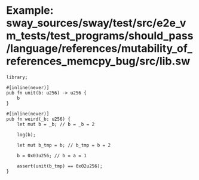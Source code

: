 # Example: sway_sources/sway/test/src/e2e_vm_tests/test_programs/should_pass/language/references/mutability_of_references_memcpy_bug/src/lib.sw

```sway
library;

#[inline(never)]
pub fn unit(b: u256) -> u256 {
    b
}

#[inline(never)]
pub fn weird(_b: u256) {
    let mut b = _b; // b = _b = 2
    
    log(b);

    let mut b_tmp = b; // b_tmp = b = 2
    
    b = 0x03u256; // b = a = 1
    
    assert(unit(b_tmp) == 0x02u256);
}

```
